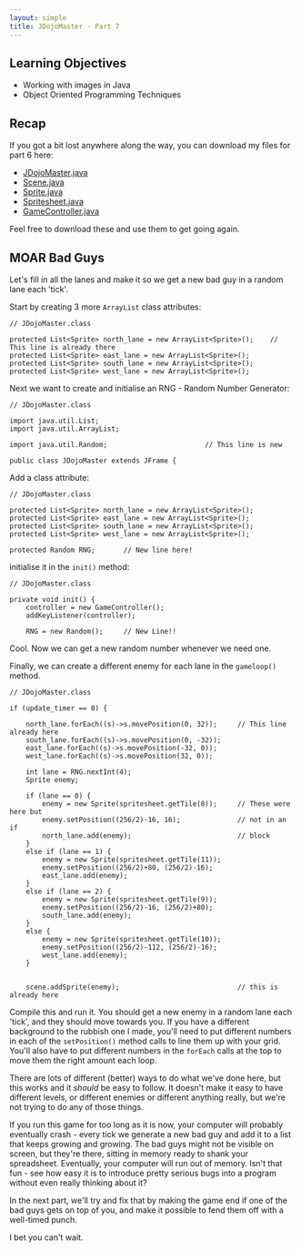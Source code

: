 ```yaml
---
layout: simple
title: JDojoMaster - Part 7
---
```


## Learning Objectives

* Working with images in Java
* Object Oriented Programming Techniques

## Recap

If you got a bit lost anywhere along the way, you can download my files for part 6 here:

- [JDojoMaster.java](src_p_6/JDojoMaster.java)
- [Scene.java](src_p_6/Scene.java)
- [Sprite.java](src_p_6/Sprite.java)
- [Spritesheet.java](src_p_6/Spritesheet.java)
- [GameController.java](src_p_6/GameController.java)

Feel free to download these and use them to get going again.

## MOAR Bad Guys

Let's fill in all the lanes and make it so we get a new bad guy in a random lane each 'tick'.

Start by creating 3 more `ArrayList` class attributes:

```
// JDojoMaster.class

protected List<Sprite> north_lane = new ArrayList<Sprite>();    // This line is already there
protected List<Sprite> east_lane = new ArrayList<Sprite>();
protected List<Sprite> south_lane = new ArrayList<Sprite>();
protected List<Sprite> west_lane = new ArrayList<Sprite>();
```

Next we want to create and initialise an RNG - Random Number Generator:

```
// JDojoMaster.class

import java.util.List;
import java.util.ArrayList;

import java.util.Random;                        // This line is new

public class JDojoMaster extends JFrame {
```

Add a class attribute:

```
// JDojoMaster.class

protected List<Sprite> north_lane = new ArrayList<Sprite>();
protected List<Sprite> east_lane = new ArrayList<Sprite>();
protected List<Sprite> south_lane = new ArrayList<Sprite>();
protected List<Sprite> west_lane = new ArrayList<Sprite>();

protected Random RNG;       // New line here!

```

initialise it in the `init()` method:

```
// JDojoMaster.class

private void init() {
    controller = new GameController();
    addKeyListener(controller);

    RNG = new Random();     // New Line!!

```

Cool. Now we can get a new random number whenever we need one.

Finally, we can create a different enemy for each lane in the `gameloop()` method.

```
// JDojoMaster.class

if (update_timer == 0) {

    north_lane.forEach((s)->s.movePosition(0, 32));     // This line already here
    south_lane.forEach((s)->s.movePosition(0, -32));
    east_lane.forEach((s)->s.movePosition(-32, 0));
    west_lane.forEach((s)->s.movePosition(32, 0));

    int lane = RNG.nextInt(4);
    Sprite enemy;

    if (lane == 0) {
        enemy = new Sprite(spritesheet.getTile(8));     // These were here but
        enemy.setPosition((256/2)-16, 16);              // not in an if
        north_lane.add(enemy);                          // block
    }
    else if (lane == 1) {
        enemy = new Sprite(spritesheet.getTile(11));
        enemy.setPosition((256/2)+80, (256/2)-16);
        east_lane.add(enemy);
    }
    else if (lane == 2) {
        enemy = new Sprite(spritesheet.getTile(9));
        enemy.setPosition((256/2)-16, (256/2)+80);
        south_lane.add(enemy);
    }
    else {
        enemy = new Sprite(spritesheet.getTile(10));
        enemy.setPosition((256/2)-112, (256/2)-16);
        west_lane.add(enemy);
    }


    scene.addSprite(enemy);                             // this is already here
```

Compile this and run it. You should get a new enemy in a random lane each 'tick', and they should move towards you. If you have a different background to the rubbish one I made, you'll need to put different numbers in each of the `setPosition()` method calls to line them up with your grid. You'll also have to put different numbers in the `forEach` calls at the top to move them the right amount each loop.

There are lots of different (better) ways to do what we've done here, but this works and it *should* be easy to follow. It doesn't make it easy to have different levels, or different enemies or different anything really, but we're not trying to do any of those things.

If you run this game for too long as it is now, your computer will probably eventually crash - every tick we generate a new bad guy and add it to a list that keeps growing and growing. The bad guys might not be visible on screen, but they're there, sitting in memory ready to shank your spreadsheet. Eventually, your computer will run out of memory. Isn't that fun - see how easy it is to introduce pretty serious bugs into a program without even really thinking about it?

In the next part, we'll try and fix that by making the game end if one of the bad guys gets on top of you, and make it possible to fend them off with a well-timed punch.

I bet you can't wait.